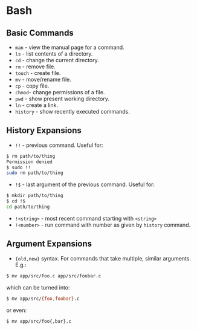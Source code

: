 Bash
====

Basic Commands
---------------

 * `man` - view the manual page for a command.
 * `ls` - list contents of a directory.
 * `cd` - change the current directory.
 * `rm` - remove file.
 * `touch` - create file.
 * `mv` - move/rename file.
 * `cp` - copy file.
 * `chmod`- change permissions of a file.
 * `pwd` - show present working directory.
 * `ln` - create a link.
 * `history` - show recently executed commands.

History Expansions
-------------------

 * `!!` - previous command. Useful for:

```bash
$ rm path/to/thing
Permission denied
$ sudo !!
sudo rm path/to/thing
```

 * `!$` - last argument of the previous command. Useful for:

```bash
$ mkdir path/to/thing
$ cd !$
cd path/to/thing
```

 * `!<string>` - most recent command starting with `<string>`
 * `!<number>` - run command with number as given by `history` command.

Argument Expansions
-------------------

 * `{old,new}` syntax. For commands that take multiple, similar arguments. E.g.:

```bash
$ mv app/src/foo.c app/src/foobar.c
```

which can be turned into:

```bash
$ mv app/src/{foo,foobar}.c
```

or even:

`$ mv app/src/foo{,bar}.c`
